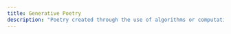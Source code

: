 ```yaml
---
title: Generative Poetry
description: "Poetry created through the use of algorithms or computational processes, often resulting in works that can change or evolve with each iteration"
---
```

